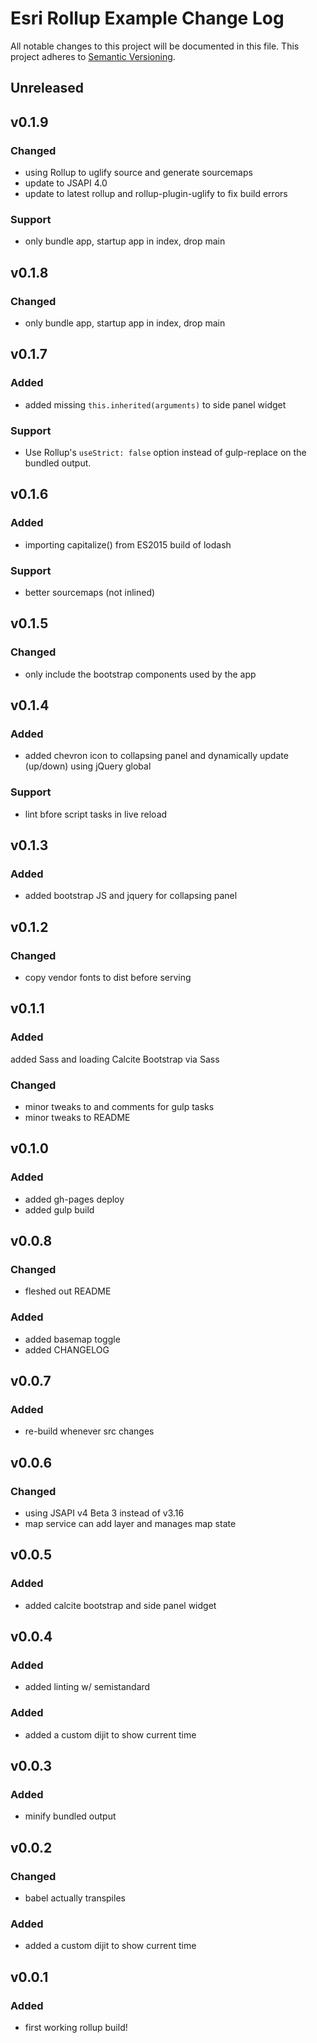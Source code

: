 # Esri Rollup Example Change Log
All notable changes to this project will be documented in this file.
This project adheres to [Semantic Versioning](http://semver.org/).

## Unreleased

## v0.1.9
### Changed
- using Rollup to uglify source and generate sourcemaps
- update to JSAPI 4.0
- update to latest rollup and rollup-plugin-uglify to fix build errors

### Support
- only bundle app, startup app in index, drop main

## v0.1.8

### Changed
- only bundle app, startup app in index, drop main

## v0.1.7

### Added
- added missing `this.inherited(arguments)` to side panel widget

### Support
- Use Rollup's `useStrict: false` option instead of gulp-replace on the bundled output.

## v0.1.6

### Added
- importing capitalize() from ES2015 build of lodash

### Support
- better sourcemaps (not inlined)

## v0.1.5

### Changed
- only include the bootstrap components used by the app

## v0.1.4

### Added
- added chevron icon to collapsing panel and dynamically update (up/down) using jQuery global

### Support
- lint bfore script tasks in live reload

## v0.1.3

### Added
- added bootstrap JS and jquery for collapsing panel

## v0.1.2

### Changed
- copy vendor fonts to dist before serving

## v0.1.1

### Added
added Sass and loading Calcite Bootstrap via Sass

### Changed
- minor tweaks to and comments for gulp tasks
- minor tweaks to README

## v0.1.0

### Added
- added gh-pages deploy
- added gulp build

## v0.0.8

### Changed
- fleshed out README

### Added
- added basemap toggle
- added CHANGELOG

## v0.0.7

### Added
- re-build whenever src changes

## v0.0.6

### Changed
- using JSAPI v4 Beta 3 instead of v3.16
- map service can add layer and manages map state

## v0.0.5

### Added
- added calcite bootstrap and side panel widget

## v0.0.4

### Added
- added linting w/ semistandard

### Added
- added a custom dijit to show current time

## v0.0.3

### Added
- minify bundled output

## v0.0.2

### Changed
- babel actually transpiles

### Added
- added a custom dijit to show current time

## v0.0.1

### Added
- first working rollup build!
